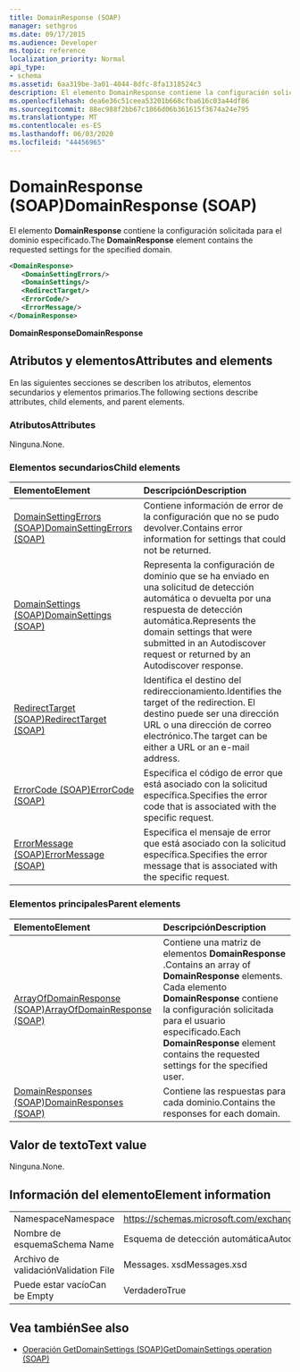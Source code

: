 ```yaml
---
title: DomainResponse (SOAP)
manager: sethgros
ms.date: 09/17/2015
ms.audience: Developer
ms.topic: reference
localization_priority: Normal
api_type:
- schema
ms.assetid: 6aa319be-3a01-4044-8dfc-8fa1318524c3
description: El elemento DomainResponse contiene la configuración solicitada para el dominio especificado.
ms.openlocfilehash: dea6e36c51ceea53201b668cfba616c03a44df86
ms.sourcegitcommit: 88ec988f2bb67c1866d06b361615f3674a24e795
ms.translationtype: MT
ms.contentlocale: es-ES
ms.lasthandoff: 06/03/2020
ms.locfileid: "44456965"
---
```

# <a name="domainresponse-soap"></a><span data-ttu-id="3a60e-103">DomainResponse (SOAP)</span><span class="sxs-lookup"><span data-stu-id="3a60e-103">DomainResponse (SOAP)</span></span>

<span data-ttu-id="3a60e-104">El elemento **DomainResponse** contiene la configuración solicitada para el dominio especificado.</span><span class="sxs-lookup"><span data-stu-id="3a60e-104">The **DomainResponse** element contains the requested settings for the specified domain.</span></span> 
  
```XML
<DomainResponse>
   <DomainSettingErrors/>
   <DomainSettings/>
   <RedirectTarget/>
   <ErrorCode/>
   <ErrorMessage/>
</DomainResponse>
```

 <span data-ttu-id="3a60e-105">**DomainResponse**</span><span class="sxs-lookup"><span data-stu-id="3a60e-105">**DomainResponse**</span></span>
## <a name="attributes-and-elements"></a><span data-ttu-id="3a60e-106">Atributos y elementos</span><span class="sxs-lookup"><span data-stu-id="3a60e-106">Attributes and elements</span></span>

<span data-ttu-id="3a60e-107">En las siguientes secciones se describen los atributos, elementos secundarios y elementos primarios.</span><span class="sxs-lookup"><span data-stu-id="3a60e-107">The following sections describe attributes, child elements, and parent elements.</span></span>
  
### <a name="attributes"></a><span data-ttu-id="3a60e-108">Atributos</span><span class="sxs-lookup"><span data-stu-id="3a60e-108">Attributes</span></span>

<span data-ttu-id="3a60e-109">Ninguna.</span><span class="sxs-lookup"><span data-stu-id="3a60e-109">None.</span></span>
  
### <a name="child-elements"></a><span data-ttu-id="3a60e-110">Elementos secundarios</span><span class="sxs-lookup"><span data-stu-id="3a60e-110">Child elements</span></span>

|<span data-ttu-id="3a60e-111">**Elemento**</span><span class="sxs-lookup"><span data-stu-id="3a60e-111">**Element**</span></span>|<span data-ttu-id="3a60e-112">**Descripción**</span><span class="sxs-lookup"><span data-stu-id="3a60e-112">**Description**</span></span>|
|:-----|:-----|
|[<span data-ttu-id="3a60e-113">DomainSettingErrors (SOAP)</span><span class="sxs-lookup"><span data-stu-id="3a60e-113">DomainSettingErrors (SOAP)</span></span>](domainsettingerrors-soap.md) <br/> |<span data-ttu-id="3a60e-114">Contiene información de error de la configuración que no se pudo devolver.</span><span class="sxs-lookup"><span data-stu-id="3a60e-114">Contains error information for settings that could not be returned.</span></span>  <br/> |
|[<span data-ttu-id="3a60e-115">DomainSettings (SOAP)</span><span class="sxs-lookup"><span data-stu-id="3a60e-115">DomainSettings (SOAP)</span></span>](domainsettings-soap.md) <br/> |<span data-ttu-id="3a60e-116">Representa la configuración de dominio que se ha enviado en una solicitud de detección automática o devuelta por una respuesta de detección automática.</span><span class="sxs-lookup"><span data-stu-id="3a60e-116">Represents the domain settings that were submitted in an Autodiscover request or returned by an Autodiscover response.</span></span>  <br/> |
|[<span data-ttu-id="3a60e-117">RedirectTarget (SOAP)</span><span class="sxs-lookup"><span data-stu-id="3a60e-117">RedirectTarget (SOAP)</span></span>](redirecttarget-soap.md) <br/> |<span data-ttu-id="3a60e-118">Identifica el destino del redireccionamiento.</span><span class="sxs-lookup"><span data-stu-id="3a60e-118">Identifies the target of the redirection.</span></span> <span data-ttu-id="3a60e-119">El destino puede ser una dirección URL o una dirección de correo electrónico.</span><span class="sxs-lookup"><span data-stu-id="3a60e-119">The target can be either a URL or an e-mail address.</span></span>  <br/> |
|[<span data-ttu-id="3a60e-120">ErrorCode (SOAP)</span><span class="sxs-lookup"><span data-stu-id="3a60e-120">ErrorCode (SOAP)</span></span>](errorcode-soap.md) <br/> |<span data-ttu-id="3a60e-121">Especifica el código de error que está asociado con la solicitud específica.</span><span class="sxs-lookup"><span data-stu-id="3a60e-121">Specifies the error code that is associated with the specific request.</span></span>  <br/> |
|[<span data-ttu-id="3a60e-122">ErrorMessage (SOAP)</span><span class="sxs-lookup"><span data-stu-id="3a60e-122">ErrorMessage (SOAP)</span></span>](errormessage-soap.md) <br/> |<span data-ttu-id="3a60e-123">Especifica el mensaje de error que está asociado con la solicitud específica.</span><span class="sxs-lookup"><span data-stu-id="3a60e-123">Specifies the error message that is associated with the specific request.</span></span>  <br/> |
   
### <a name="parent-elements"></a><span data-ttu-id="3a60e-124">Elementos principales</span><span class="sxs-lookup"><span data-stu-id="3a60e-124">Parent elements</span></span>

|<span data-ttu-id="3a60e-125">**Elemento**</span><span class="sxs-lookup"><span data-stu-id="3a60e-125">**Element**</span></span>|<span data-ttu-id="3a60e-126">**Descripción**</span><span class="sxs-lookup"><span data-stu-id="3a60e-126">**Description**</span></span>|
|:-----|:-----|
|[<span data-ttu-id="3a60e-127">ArrayOfDomainResponse (SOAP)</span><span class="sxs-lookup"><span data-stu-id="3a60e-127">ArrayOfDomainResponse (SOAP)</span></span>](arrayofdomainresponse-soap.md) <br/> |<span data-ttu-id="3a60e-128">Contiene una matriz de elementos **DomainResponse** .</span><span class="sxs-lookup"><span data-stu-id="3a60e-128">Contains an array of **DomainResponse** elements.</span></span> <span data-ttu-id="3a60e-129">Cada elemento **DomainResponse** contiene la configuración solicitada para el usuario especificado.</span><span class="sxs-lookup"><span data-stu-id="3a60e-129">Each **DomainResponse** element contains the requested settings for the specified user.</span></span>  <br/> |
|[<span data-ttu-id="3a60e-130">DomainResponses (SOAP)</span><span class="sxs-lookup"><span data-stu-id="3a60e-130">DomainResponses (SOAP)</span></span>](domainresponses-soap.md) <br/> |<span data-ttu-id="3a60e-131">Contiene las respuestas para cada dominio.</span><span class="sxs-lookup"><span data-stu-id="3a60e-131">Contains the responses for each domain.</span></span>  <br/> |
   
## <a name="text-value"></a><span data-ttu-id="3a60e-132">Valor de texto</span><span class="sxs-lookup"><span data-stu-id="3a60e-132">Text value</span></span>

<span data-ttu-id="3a60e-133">Ninguna.</span><span class="sxs-lookup"><span data-stu-id="3a60e-133">None.</span></span>
  
## <a name="element-information"></a><span data-ttu-id="3a60e-134">Información del elemento</span><span class="sxs-lookup"><span data-stu-id="3a60e-134">Element information</span></span>

|||
|:-----|:-----|
|<span data-ttu-id="3a60e-135">Namespace</span><span class="sxs-lookup"><span data-stu-id="3a60e-135">Namespace</span></span>  <br/> |https://schemas.microsoft.com/exchange/2010/Autodiscover  <br/> |
|<span data-ttu-id="3a60e-136">Nombre de esquema</span><span class="sxs-lookup"><span data-stu-id="3a60e-136">Schema Name</span></span>  <br/> |<span data-ttu-id="3a60e-137">Esquema de detección automática</span><span class="sxs-lookup"><span data-stu-id="3a60e-137">Autodiscover schema</span></span>  <br/> |
|<span data-ttu-id="3a60e-138">Archivo de validación</span><span class="sxs-lookup"><span data-stu-id="3a60e-138">Validation File</span></span>  <br/> |<span data-ttu-id="3a60e-139">Messages. xsd</span><span class="sxs-lookup"><span data-stu-id="3a60e-139">Messages.xsd</span></span>  <br/> |
|<span data-ttu-id="3a60e-140">Puede estar vacío</span><span class="sxs-lookup"><span data-stu-id="3a60e-140">Can be Empty</span></span>  <br/> |<span data-ttu-id="3a60e-141">Verdadero</span><span class="sxs-lookup"><span data-stu-id="3a60e-141">True</span></span>  <br/> |
   
## <a name="see-also"></a><span data-ttu-id="3a60e-142">Vea también</span><span class="sxs-lookup"><span data-stu-id="3a60e-142">See also</span></span>

- [<span data-ttu-id="3a60e-143">Operación GetDomainSettings (SOAP)</span><span class="sxs-lookup"><span data-stu-id="3a60e-143">GetDomainSettings operation (SOAP)</span></span>](getdomainsettings-operation-soap.md)

